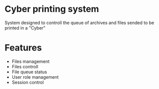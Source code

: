 # Cyber printing system

System designed to controll the queue of archives and files sended to be printed in a "Cyber"

# Features
- Files management
- Files controll
- File queue status
- User role management
- Session control
